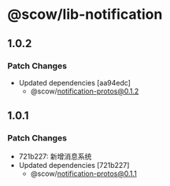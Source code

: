 # @scow/lib-notification

## 1.0.2

### Patch Changes

- Updated dependencies [aa94edc]
  - @scow/notification-protos@0.1.2

## 1.0.1

### Patch Changes

- 721b227: 新增消息系统
- Updated dependencies [721b227]
  - @scow/notification-protos@0.1.1
